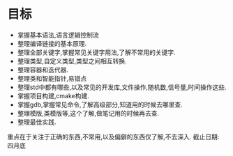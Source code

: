 # 目标
- 掌握基本语法,语言逻辑控制流
- 整理编译链接的基本原理.
- 整理全部关键字,掌握常见关键字用法,了解不常用的关键字.
- 整理类型,自定义类型,类型之间相互转换.
- 整理容器和迭代器.
- 整理类和智能指针,易错点
- 整理std中都有哪些,以及常见的开发库,文件操作,随机数,信号量,时间操作这些.
- 掌握项目构建,cmake构建.
- 掌握gdb,掌握常见命令,了解高级部分,知道用的时候去哪里查.
- 整理模版,类模版等,这个了解,做笔记用的时候再去查.
- 整理最佳实践.

重点在于关注于正确的东西,不常用,以及偏僻的东西仅了解,不去深入.
截止日期: 四月底